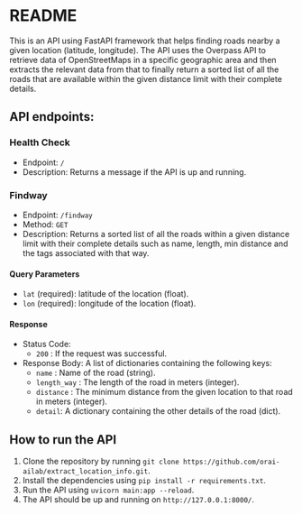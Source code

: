 # README
This is an API using FastAPI framework that helps finding roads nearby a given location (latitude, longitude). The API uses the Overpass API to retrieve data of OpenStreetMaps in a specific geographic area and then extracts the relevant data from that to finally return a sorted list of all the roads that are available within the given distance limit with their complete details.

## API endpoints:

### Health Check
- Endpoint: ```/```
- Description: Returns a message if the API is up and running.

### Findway
- Endpoint: ```/findway```
- Method: ```GET```
- Description: Returns a sorted list of all the roads within a given distance limit with their complete details such as name, length, min distance and the tags associated with that way.

#### Query Parameters
- ```lat``` (required): latitude of the location (float).
- ```lon``` (required): longitude of the location (float).

#### Response
- Status Code:
  - ```200``` : If the request was successful.
- Response Body: A list of dictionaries containing the following keys:
  - ```name``` : Name of the road (string).
  - ```length_way``` : The length of the road in meters (integer).
  - ```distance``` : The minimum distance from the given location to that road in meters (integer).
  - ```detail```: A dictionary containing the other details of the road (dict).


## How to run the API
1. Clone the repository by running ```git clone https://github.com/orai-ailab/extract_location_info.git```.
2. Install the dependencies using ```pip install -r requirements.txt```.
3. Run the API using ```uvicorn main:app --reload```.
4. The API should be up and running on ```http://127.0.0.1:8000/```.